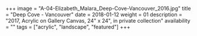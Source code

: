 +++
image = "A-04-Elizabeth_Malara_Deep-Cove-Vancouver_2016.jpg"
title = "Deep Cove - Vancouver"
date = 2018-01-12
weight = 01
description = "2017, Acrylic on Gallery Canvas, 24\" x 24\", in private collection"
availability = ""
tags = ["acrylic", "landscape", "featured"]
+++
